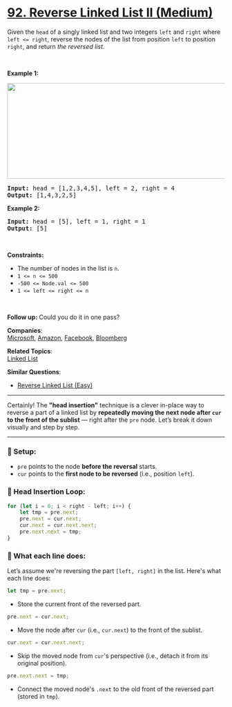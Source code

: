 # [92. Reverse Linked List II (Medium)](https://leetcode.com/problems/reverse-linked-list-ii/)

<p>Given the <code>head</code> of a singly linked list and two integers <code>left</code> and <code>right</code> where <code>left &lt;= right</code>, reverse the nodes of the list from position <code>left</code> to position <code>right</code>, and return <em>the reversed list</em>.</p>

<p>&nbsp;</p>
<p><strong>Example 1:</strong></p>
<img alt="" src="https://assets.leetcode.com/uploads/2021/02/19/rev2ex2.jpg" style="width: 542px; height: 222px;">
<pre><strong>Input:</strong> head = [1,2,3,4,5], left = 2, right = 4
<strong>Output:</strong> [1,4,3,2,5]
</pre>

<p><strong>Example 2:</strong></p>

<pre><strong>Input:</strong> head = [5], left = 1, right = 1
<strong>Output:</strong> [5]
</pre>

<p>&nbsp;</p>
<p><strong>Constraints:</strong></p>

<ul>
	<li>The number of nodes in the list is <code>n</code>.</li>
	<li><code>1 &lt;= n &lt;= 500</code></li>
	<li><code>-500 &lt;= Node.val &lt;= 500</code></li>
	<li><code>1 &lt;= left &lt;= right &lt;= n</code></li>
</ul>

<p>&nbsp;</p>
<strong>Follow up:</strong> Could you do it in one pass?

**Companies**:  
[Microsoft](https://leetcode.com/company/microsoft), [Amazon](https://leetcode.com/company/amazon), [Facebook](https://leetcode.com/company/facebook), [Bloomberg](https://leetcode.com/company/bloomberg)

**Related Topics**:  
[Linked List](https://leetcode.com/tag/linked-list/)

**Similar Questions**:

- [Reverse Linked List (Easy)](https://leetcode.com/problems/reverse-linked-list/)

---

Certainly! The **"head insertion"** technique is a clever in-place way to reverse a part of a linked list by **repeatedly moving the next node after `cur` to the front of the sublist** — right after the `pre` node. Let’s break it down visually and step by step.

---

### 🧠 Setup:

* `pre` points to the node **before the reversal** starts.
* `cur` points to the **first node to be reversed** (i.e., position `left`).

### 🔄 Head Insertion Loop:

```js
for (let i = 0; i < right - left; i++) {
    let tmp = pre.next;
    pre.next = cur.next;
    cur.next = cur.next.next;
    pre.next.next = tmp;
}
```

### 🔧 What each line does:

Let’s assume we're reversing the part `[left, right]` in the list. Here's what each line does:

```js
let tmp = pre.next;
```

* Store the current front of the reversed part.

```js
pre.next = cur.next;
```

* Move the node after `cur` (i.e., `cur.next`) to the front of the sublist.

```js
cur.next = cur.next.next;
```

* Skip the moved node from `cur`'s perspective (i.e., detach it from its original position).

```js
pre.next.next = tmp;
```

* Connect the moved node's `.next` to the old front of the reversed part (stored in `tmp`).
